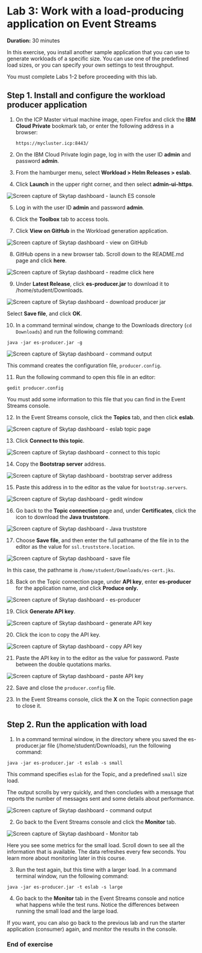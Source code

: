 <!--June 2019 Edition

**Notices**
This information was developed for products and services offered in the US.
IBM may not offer the products, services, or features discussed in this document in other countries. Consult your local IBM representative for information on the products and services currently available in your area. Any reference to an IBM product, program, or service is not intended to state or imply that only that IBM product, program, or service may be used. Any functionally equivalent product, program, or service that does not infringe any IBM intellectual property right may be used instead. However, it is the user's responsibility to evaluate and verify the operation of any non-IBM product, program, or service.
IBM may have patents or pending patent applications covering subject matter described in this document. The furnishing of this document does not grant you any license to these patents. You can send license inquiries, in writing, to:
IBM Director of Licensing IBM Corporation
North Castle Drive, MD-NC119 Armonk, NY 10504-1785
United States of America
INTERNATIONAL BUSINESS MACHINES CORPORATION PROVIDES THIS PUBLICATION "AS IS" WITHOUT WARRANTY OF ANY KIND, EITHER EXPRESS OR IMPLIED, INCLUDING, BUT NOT LIMITED TO, THE IMPLIED WARRANTIES OF
NON-INFRINGEMENT, MERCHANTABILITY OR FITNESS FOR A PARTICULAR PURPOSE. Some jurisdictions do not allow disclaimer of express or implied warranties in certain transactions, therefore, this statement may not apply to you.
This information could include technical inaccuracies or typographical errors. Changes are periodically made to the information herein; these changes will be incorporated in new editions of the publication. IBM may make improvements and/or changes in the product(s) and/or the program(s) described in this publication at any time without notice.
Any references in this information to non-IBM websites are provided for convenience only and do not in any manner serve as an endorsement of those websites. The materials at those websites are not part of the materials for this IBM product and use of those websites is at your own risk.
IBM may use or distribute any of the information you provide in any way it believes appropriate without incurring any obligation to you.
Information concerning non-IBM products was obtained from the suppliers of those products, their published announcements or other publicly available sources. IBM has not tested those products and cannot confirm the accuracy of performance, compatibility or any other claims related to non-IBM products. Questions on the capabilities of non-IBM products should be addressed to the suppliers of those products.
This information contains examples of data and reports used in daily business operations. To illustrate them as completely as possible, the examples include the names of individuals, companies, brands, and products. All of these names are fictitious and any similarity to actual people or business enterprises is entirely coincidental.
**Trademarks**
IBM, the IBM logo, and ibm.com are trademarks or registered trademarks of International Business Machines Corp., registered in many jurisdictions worldwide. Other product and service names might be trademarks of IBM or other companies. A current list of IBM trademarks is available on the web at “Copyright and trademark information” at www.ibm.com/legal/copytrade.shtml.
**© Copyright International Business Machines Corporation 2019.
This document may not be reproduced in whole or in part without the prior written permission of IBM.**
US Government Users Restricted Rights - Use, duplication or disclosure restricted by GSA ADP Schedule Contract with IBM Corp.
-->
<!--Trademarks
The reader should recognize that the following terms, which appear in the content of this training document, are official trademarks of IBM or other companies:IBM, the IBM logo, and ibm.com are trademarks or registered trademarks of International Business Machines Corp., registered in many jurisdictions worldwide.
The following are trademarks of International Business Machines Corporation, registered in many jurisdictions worldwide:
IBM Cloud™
z/OS®Java™ and all Java-based trademarks and logos are trademarks or registered trademarks of Oracle and/or its affiliates.VMware is a registered trademark or trademark of VMware, Inc. or its subsidiaries in the United States and/or other jurisdictions.Other product and service names might be trademarks of IBM or other companies.-->
# Lab 3: Work with a load-producing application on Event Streams
**Duration:** 30 minutes

In this exercise, you install another sample application that you can use to generate workloads of a specific size. You can use one of the predefined load sizes, or you can specify your own settings to test throughput.

You must complete Labs 1-2 before proceeding with this lab.

## Step 1. Install and configure the workload producer application

1. On the ICP Master virtual machine image, open Firefox and click the **IBM Cloud Private** bookmark tab, or enter the following address in a browser:

	`https://mycluster.icp:8443/`
	
2. On the IBM Cloud Private login page, log in with the user ID **admin** and password **admin**. 

3. From the hamburger menu, select **Workload > Helm Releases > eslab**.

4. Click **Launch** in the upper right corner, and then select **admin-ui-https**.

 ![Screen capture of Skytap dashboard - launch ES console](../Images/lab02-config10.png)

5. Log in with the user ID **admin** and password **admin**. 

6. Click the **Toolbox** tab to access tools.

7. Click **View on GitHub** in the Workload generation application. 

 ![Screen capture of Skytap dashboard - view on GitHub](../Images/lab03-workload1.png)
 
8. GitHub opens in a new browser tab. Scroll down to the README.md page and click **here**.

 ![Screen capture of Skytap dashboard - readme click here](../Images/lab03-workload2.png)

9. Under **Latest Release**, click **es-producer.jar** to download it to /home/student/Downloads. 

 ![Screen capture of Skytap dashboard - download producer jar](../Images/lab03-workload3.png)
 
 Select **Save file**, and click **OK**. 
 
10. In a command terminal window, change to the Downloads directory (`cd Downloads`) and run the following command:

 `java -jar es-producer.jar -g`
 
 ![Screen capture of Skytap dashboard - command output](../Images/lab03-workload4.png)
 
 This command creates the configuration file, `producer.config`.

11. Run the following command to open this file in an editor:

 `gedit producer.config`
 
 You must add some information to this file that you can find in the Event Streams console. 
 
12. In the Event Streams console, click the **Topics** tab, and then click **eslab**. 

 ![Screen capture of Skytap dashboard - eslab topic page](../Images/lab03-workload5.png)

13. Click **Connect to this topic**.

 ![Screen capture of Skytap dashboard - connect to this topic](../Images/lab03-workload6.png)
 
14. Copy the **Bootstrap server** address.

 ![Screen capture of Skytap dashboard - bootstrap server address](../Images/lab03-workload7.png)

15. Paste this address in to the editor as the value for `bootstrap.servers`.

 ![Screen capture of Skytap dashboard - gedit window](../Images/lab03-workload8.png)

16. Go back to the **Topic connection** page and, under **Certificates**, click the icon to download the **Java truststore**.

 ![Screen capture of Skytap dashboard - Java truststore](../Images/lab03-workload9.png)

17. Choose **Save file**, and then enter the full pathname of the file in to the editor as the value for `ssl.truststore.location`. 

 ![Screen capture of Skytap dashboard - save file](../Images/lab03-workload10.png)

 In this case, the pathname is `/home/student/Downloads/es-cert.jks`.
 
18. Back on the Topic connection page, under **API key**, enter **es-producer** for the application name, and click **Produce only.**

 ![Screen capture of Skytap dashboard - es-producer](../Images/lab03-workload11.png)

19. Click **Generate API key**.

 ![Screen capture of Skytap dashboard - generate API key](../Images/lab03-workload12.png)

20. Click the icon to copy the API key.

 ![Screen capture of Skytap dashboard - copy API key](../Images/lab03-workload13.png)

21. Paste the API key in to the editor as the value for password. Paste between the double quotations marks.

 ![Screen capture of Skytap dashboard - paste API key](../Images/lab03-workload14.png)

22. Save and close the `producer.config` file.

23. In the Event Streams console, click the **X** on the Topic connection page to close it. 

## Step 2. Run the application with load

1. In a command terminal window, in the directory where you saved the es-producer.jar file (/home/student/Downloads), run the following command:

 `java -jar es-producer.jar -t eslab -s small`
 
 This command specifies `eslab` for the Topic, and a predefined `small` size load. 
 
 The output scrolls by very quickly, and then concludes with a message that reports the number of messages sent and some details about performance. 
 
 ![Screen capture of Skytap dashboard - command output](../Images/lab03-workload15.png)
 
2. Go back to the Event Streams console and click the **Monitor** tab.

 ![Screen capture of Skytap dashboard - Monitor tab](../Images/lab03-workload16.png)

 Here you see some metrics for the small load. Scroll down to see all the information that is available. The data refreshes every few seconds. You learn more about monitoring later in this course. 
 
3. Run the test again, but this time with a larger load. In a command terminal window, run the following command:

 `java -jar es-producer.jar -t eslab -s large`
 
4. Go back to the **Monitor** tab in the Event Streams console and notice what happens while the test runs. Notice the differences between running the small load and the large load. 

 If you want, you can also go back to the previous lab and run the starter application (consumer) again, and monitor the results in the console. 
 
 
### End of exercise